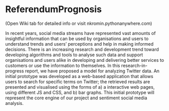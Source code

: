 # ReferendumPrognosis

(Open Wiki tab for detailed info or visit nkromin.pythonanywhere.com)

In recent years, social media streams have represented vast amounts of insightful information that can be used by organisations and users to understand trends and users’ perceptions and help in making informed decisions. There is an increasing research and development trend toward developing algorithms and tools to analyse such data and support organisations and users alike in developing and delivering better services to customers or use the information to themselves. In this research-in-progress report, we have proposed a model for analyzing Twitter data. An initial prototype was developed as a web-based application that allows users to search for specific terms on Twitter; the retrieved results are presented and visualised using the forms of a) a interactive web pages, using different JS and CSS, and b) bar graphs. This initial prototype will represent the core engine of our project and sentiment social media analysis.



